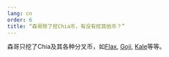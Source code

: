 ```yaml
---
lang: cn
order: 6
title: “森哥除了挖Chia币，有没有挖其他币？”
---
```


森哥只挖了Chia及其各种分叉币，如[Flax](https://flaxnetwork.org), [Goji](https://getgoji.net), [Kale](https://kalenetwork.org)等等。
